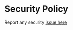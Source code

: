 # Security Policy

Report any security [issue here](https://github.com/onlook-dev/studio/issues/new?assignees=&labels=bug&projects=&template=bug_report.md&title=%5BBug%5D+the+title+of+bug+report)